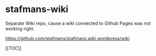 stafmans-wiki
=============

Separate Wiki repo, cause a wiki connected to Github Pages was not working right.

https://github.com/stafmans/stafmans.wiki.wordpress/wiki

[[_TOC_]]
